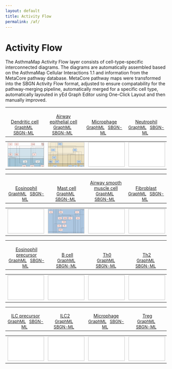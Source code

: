 ```yaml
---
layout: default
title: Activity Flow
permalink: /af/
---
```


# Activity Flow

The AsthmaMap Activity Flow layer consists of cell-type-specific interconnected diagrams. The diagrams are automatically assembled based on the AsthmaMap Cellular Interactions 1.1 and information from the MetaCore pathway database. MetaCore pathway maps were transformed into the SBGN Activity Flow format, adjusted to ensure compatability for the pathway-merging pipeline, automatically merged for a specific cell type, automatically layouted in yEd Graph Editor using One-Click Layout and then manually improved.

<!--Row #1-->
<table>
    <tr valign="bottom">
      <td style="width: 225px;" align="center"> <a href="/images/af/F001-DendriticCell.svg"><br />Dendritic cell</a> <br /> <font size="2"> 
<a href="/images/af/F001-DendriticCell.graphml">GraphML</a> &nbsp;
<a href="/images/af/F001-DendriticCell.sbgn">SBGN-ML</a> &nbsp;
</font> </td>
      <td style="width: 225px;" align="center"> <a href="/images/af/F002-AirwayEpithelialCell.svg"><br />Airway epithelial cell</a> <br /> <font size="2"> 
<a href="/images/af/F002-AirwayEpithelialCell.graphml">GraphML</a> &nbsp; 
<a href="/images/af/F002-AirwayEpithelialCell.sbgn">SBGN-ML</a> &nbsp; 
</font> </td>
      <td style="width: 225px;" align="center"> <a href="/af/microphage.svg"><br />Microphage</a> <br /> <font size="2"> 
<a href="/af/microphage.graphml">GraphML</a> &nbsp;
<a href="/af/microphage.sbgn">SBGN-ML</a> &nbsp;
</font> </td>
      <td style="width: 225px;" align="center"> <a href="/af/neutrophil.svg"><br />Neutrophil</a> <br /> <font size="2"> 
<a href="/af/neutrophil.graphml">GraphML</a> &nbsp;
<a href="/af/neutrophil.sbgn">SBGN-ML</a> &nbsp;
</font> </td>
    </tr>
</table>
<table>
    <tr>
      <td style="width: 225px;" align="center"><a href="/images/af/F001-DendriticCell.svg"><img src="/images/af/F001-DendriticCell-cut.png" style="border: #c6c6c6 1px solid; width: 195px;"/></a></td>
      <td style="width: 225px;" align="center"><a href="/images/af/F002-AirwayEpithelialCell.svg"><img src="/images/af/F002-AirwayEpithelialCell-cut.png" style="border: #c6c6c6 1px solid; width: 195px;"/></a></td>
      <td style="width: 225px;" align="center"><a href="/af/microphage.svg"><img src="/images/af/F000-empty-cut.png" style="border: #c6c6c6 1px solid; width: 195px;"/></a></td>
      <td style="width: 225px;" align="center"><a href="/af/neutrophil.svg"><img src="/images/af/F000-empty-cut.png" style="border: #c6c6c6 1px solid; width: 195px;"/></a></td>
    </tr>
</table>

<!--Row #2-->
<table>
    <tr valign="bottom">
      <td style="width: 225px;" align="center"> <a href="/af/eosinophil.svg"><br />Eosinophil</a> <br /> <font size="2"> 
<a href="/af/eosinophil.graphml" target="_blank">GraphML</a> &nbsp;
<a href="/af/eosinophil.sbgn" target="_blank">SBGN-ML</a> &nbsp;
</font> </td>
      <td style="width: 225px;" align="center"> <a href="/images/af/F012-MastCell.svg"><br />Mast cell</a> <br /> <font size="2"> 
<a href="/images/af/F012-MastCell.graphml">GraphML</a> &nbsp;
<a href="/images/af/F012-MastCell.sbgn">SBGN-ML</a> &nbsp;
</font> </td>
      <td style="width: 225px;" align="center"> <a href="/af/microphage.svg"><br />Airway smooth muscle cell</a> <br /> <font size="2"> 
<a href="/af/microphage.graphml" target="_blank">GraphML</a> &nbsp;
<a href="/af/microphage.sbgn" target="_blank">SBGN-ML</a> &nbsp;
</font> </td>
      <td style="width: 225px;" align="center"> <a href="/af/neutrophil.svg"><br />Fibroblast</a> <br /> <font size="2"> 
<a href="/af/neutrophil.graphml" target="_blank">GraphML</a> &nbsp;
<a href="/af/neutrophil.sbgn" target="_blank">SBGN-ML</a> &nbsp;
</font> </td>
    </tr>
</table>
<table>
    <tr>
      <td style="width: 225px;" align="center"><a href="/af/eosinophil.svg"><img src="/images/af/F000-empty-cut.png" style="border: #c6c6c6 1px solid; width: 195px;"/></a></td>
      <td style="width: 225px;" align="center"><a href="/images/af/F012-MastCell.svg"><img src="/images/af/F012-MastCell-cut.png" style="border: #c6c6c6 1px solid; width: 195px;"/></a></td>
      <td style="width: 225px;" align="center"><a href="/af/microphage.svg"><img src="/images/af/F000-empty-cut.png" style="border: #c6c6c6 1px solid; width: 195px;"/></a></td>
      <td style="width: 225px;" align="center"><a href="/af/neutrophil.svg"><img src="/images/af/F000-empty-cut.png" style="border: #c6c6c6 1px solid; width: 195px;"/></a></td>
    </tr>
</table>


<!--Row #3-->
<table>
    <tr valign="bottom">
      <td style="width: 225px;" align="center"> <a href="/af/eosinophil.svg"><br />Eosinophil precursor</a> <br /> <font size="2"> 
<a href="/af/eosinophil.graphml" target="_blank">GraphML</a> &nbsp;
<a href="/af/eosinophil.sbgn" target="_blank">SBGN-ML</a> &nbsp;
</font> </td>
      <td style="width: 225px;" align="center"> <a href="/af/mastcell.svg"><br />B cell</a> <br /> <font size="2"> 
<a href="/af/mastcell.graphml" target="_blank">GraphML</a> &nbsp; 
<a href="/af/mastcell.sbgn" target="_blank">SBGN-ML</a> &nbsp; 
</font> </td>
      <td style="width: 225px;" align="center"> <a href="/af/microphage.svg"><br />Th0</a> <br /> <font size="2"> 
<a href="/af/microphage.graphml" target="_blank">GraphML</a> &nbsp;
<a href="/af/microphage.sbgn" target="_blank">SBGN-ML</a> &nbsp;
</font> </td>
      <td style="width: 225px;" align="center"> <a href="/af/neutrophil.svg"><br />Th2</a> <br /> <font size="2"> 
<a href="/af/neutrophil.graphml" target="_blank">GraphML</a> &nbsp;
<a href="/af/neutrophil.sbgn" target="_blank">SBGN-ML</a> &nbsp;
</font> </td>
    </tr>
</table>
<table>
    <tr>
      <td style="width: 225px;" align="center"><a href="/af/eosinophil.svg"><img src="/images/af/F000-empty-cut.png" style="border: #c6c6c6 1px solid; width: 195px;"/></a></td>
      <td style="width: 225px;" align="center"><a href="/af/mastcell.svg"><img src="/images/af/F000-empty-cut.png" style="border: #c6c6c6 1px solid; width: 195px;"/></a></td>
      <td style="width: 225px;" align="center"><a href="/af/microphage.svg"><img src="/images/af/F000-empty-cut.png" style="border: #c6c6c6 1px solid; width: 195px;"/></a></td>
      <td style="width: 225px;" align="center"><a href="/af/neutrophil.svg"><img src="/images/af/F000-empty-cut.png" style="border: #c6c6c6 1px solid; width: 195px;"/></a></td>
    </tr>
</table>


<!--Row #4-->
<table>
    <tr valign="bottom">
      <td style="width: 225px;" align="center"> <a href="/af/eosinophil.svg"><br />ILC precursor</a> <br /> <font size="2"> 
<a href="/af/eosinophil.graphml" target="_blank">GraphML</a> &nbsp;
<a href="/af/eosinophil.sbgn" target="_blank">SBGN-ML</a> &nbsp;
</font> </td>
      <td style="width: 225px;" align="center"> <a href="/af/mastcell.svg"><br />ILC2</a> <br /> <font size="2"> 
<a href="/af/mastcell.graphml" target="_blank">GraphML</a> &nbsp; 
<a href="/af/mastcell.sbgn" target="_blank">SBGN-ML</a> &nbsp; 
</font> </td>
      <td style="width: 225px;" align="center"> <a href="/af/microphage.svg"><br />Microphage</a> <br /> <font size="2"> 
<a href="/af/microphage.graphml" target="_blank">GraphML</a> &nbsp;
<a href="/af/microphage.sbgn" target="_blank">SBGN-ML</a> &nbsp;
</font> </td>
      <td style="width: 225px;" align="center"> <a href="/af/neutrophil.svg"><br />Treg</a> <br /> <font size="2"> 
<a href="/af/neutrophil.graphml" target="_blank">GraphML</a> &nbsp;
<a href="/af/neutrophil.sbgn" target="_blank">SBGN-ML</a> &nbsp;
</font> </td>
    </tr>
</table>
<table>
    <tr>
      <td style="width: 225px;" align="center"><a href="/af/eosinophil.svg"><img src="/images/af/F000-empty-cut.png" style="border: #c6c6c6 1px solid; width: 195px;"/></a></td>
      <td style="width: 225px;" align="center"><a href="/af/mastcell.svg"><img src="/images/af/F000-empty-cut.png" style="border: #c6c6c6 1px solid; width: 195px;"/></a></td>
      <td style="width: 225px;" align="center"><a href="/af/microphage.svg"><img src="/images/af/F000-empty-cut.png" style="border: #c6c6c6 1px solid; width: 195px;"/></a></td>
      <td style="width: 225px;" align="center"><a href="/af/neutrophil.svg"><img src="/images/af/F000-empty-cut.png" style="border: #c6c6c6 1px solid; width: 195px;"/></a></td>
    </tr>
</table>

